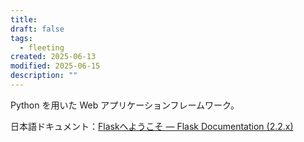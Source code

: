 ```yaml
---
title: 
draft: false
tags:
  - fleeting
created: 2025-06-13
modified: 2025-06-15
description: ""
---
```

Python を用いた Web アプリケーションフレームワーク。

日本語ドキュメント：[Flaskへようこそ — Flask Documentation (2.2.x)](https://msiz07-flask-docs-ja.readthedocs.io/ja/latest/)
